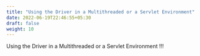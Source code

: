 ```yaml
---
title: "Using the Driver in a Multithreaded or a Servlet Environment"
date: 2022-06-19T22:46:55+05:30
draft: false
weight: 10
---
```

Using the Driver in a Multithreaded or a Servlet Environment !!!